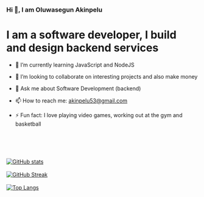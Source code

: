 ### Hi 👋, I am Oluwasegun Akinpelu

# I am a software developer, I build and design backend services


- 🌱 I’m currently learning JavaScript and NodeJS

- 👯 I’m looking to collaborate on interesting projects and also make money

- 💬 Ask me about Software Development (backend)

- 📫 How to reach me: akinpelu53@gmail.com

- ⚡ Fun fact: I love playing video games, working out at the gym and basketball


<br><br><br><br>
[![GitHub stats](https://github-readme-stats.vercel.app/api?username=anuraghazra)](https://github.com/anuraghazra/github-readme-stats)
<br>
<br>
[![GitHub Streak](https://github-readme-streak-stats.herokuapp.com/?user=oluwasege&theme=nightowl)](https://git.io/streak-stats)&nbsp; &nbsp; &nbsp; &nbsp; &nbsp;
<br>
<br>
[![Top Langs](https://github-readme-stats.vercel.app/api/top-langs/?username=oluwasege&layout=compact&card_width=445)](https://github.com/oluwasege/github-readme-stats)

